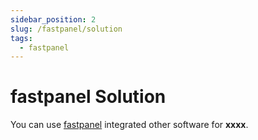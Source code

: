 ```yaml
---
sidebar_position: 2
slug: /fastpanel/solution
tags:
  - fastpanel
---
```


# fastpanel Solution

You can use [fastpanel](https://www.jenkins.io/solutions/) integrated other software for **xxxx**.
